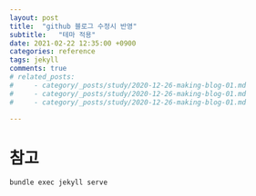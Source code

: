 ```yaml
---
layout: post
title:  "github 블로그 수정시 반영"
subtitle:   "테마 적용"
date: 2021-02-22 12:35:00 +0900
categories: reference
tags: jekyll
comments: true
# related_posts:
#     - category/_posts/study/2020-12-26-making-blog-01.md
#     - category/_posts/study/2020-12-26-making-blog-01.md
#     - category/_posts/study/2020-12-26-making-blog-01.md

---
```


# 참고
    bundle exec jekyll serve
